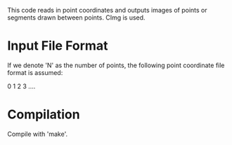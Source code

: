This code reads in point coordinates and outputs images of points or segments 
drawn between points. CImg is used.

# Input File Format

If we denote 'N' as the number of points, the following point coordinate file 
format is assumed:

<N>
0 <x-coordinate> <y-coordinate>
1 <x-coordinate> <y-coordinate>
2 <x-coordinate> <y-coordinate>
3 <x-coordinate> <y-coordinate>
....
<N-1> <x-coordinate> <y-coordinate>

# Compilation

Compile with 'make'.

